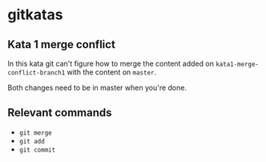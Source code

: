 # gitkatas
## Kata 1 merge conflict
In this kata git can't figure how to merge the content added on `kata1-merge-conflict-branch1` with the content on `master`.

Both changes need to be in master when you're done.

## Relevant commands
- `git merge`
- `git add`
- `git commit`
